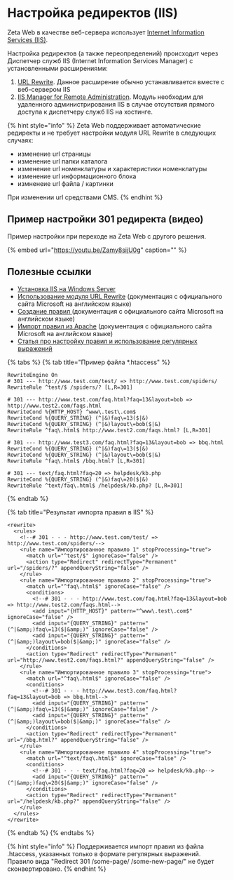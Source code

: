 # Настройка редиректов \(IIS\)

Zeta Web в качестве веб-сервера использует [Internet Information Services \(IIS\)](https://www.iis.net/).

Настройка редиректов \(а также переопределений\) происходит через Диспетчер служб IIS \(Internet Information Services Manager\) с установленными расширениями:

1. [URL Rewrite](https://www.iis.net/downloads/microsoft/url-rewrite). Данное расширение обычно устанавливается вместе с веб-сервером IIS
2. [IIS Manager for Remote Administration](https://www.iis.net/downloads/microsoft/iis-manager). Модуль необходим для удаленного администрирования IIS в случае отсутствия прямого доступа к диспетчеру служб IIS на хостинге.

{% hint style="info" %}
Zeta Web поддерживает автоматические редиректы и не требует настройки модуля URL Rewrite в следующих случаях:

* изменение url страницы
* изменение url папки каталога
* изменение url номенклатуры и характеристики номенклатуры
* изменение url информационного блока
* измненеие url файла / картинки

При изменении url средствами CMS.
{% endhint %}

## Пример настройки 301 редиректа \(видео\)

Пример настройки при переходе на Zeta Web с другого решения.

{% embed url="https://youtu.be/Zamy8sijU0g" caption="" %}

## Полезные ссылки

* [Установка IIS на Windows Server](https://firstvds.ru/technology/install-iis)
* [Использование модуля URL Rewrite](https://docs.microsoft.com/ru-ru/iis/extensions/url-rewrite-module/using-the-url-rewrite-module) \(документация с официального сайта Microsoft на английском языке\)
* [Создание правил ](https://docs.microsoft.com/ru-ru/iis/extensions/url-rewrite-module/creating-rewrite-rules-for-the-url-rewrite-module)\(документация с официального сайта Microsoft на английском языке\)
* [Импорт правил из Apache](https://docs.microsoft.com/en-us/iis/extensions/url-rewrite-module/importing-apache-modrewrite-rules) \(документация с официального сайта Microsoft на английском языке\)
* [Статья про настройку правил и использование регулярных выражений](https://habr.com/post/91797/)

{% tabs %}
{% tab title="Пример файла \*.htaccess" %}
```text
RewriteEngine On
# 301 --- http://www.test.com/test/ => http://www.test.com/spiders/
RewriteRule ^test/$ /spiders/? [L,R=301]

# 301 --- http://www.test.com/faq.html?faq=13&layout=bob => http://www.test2.com/faqs.html
RewriteCond %{HTTP_HOST} ^www\.test\.com$
RewriteCond %{QUERY_STRING} (^|&)faq\=13($|&)
RewriteCond %{QUERY_STRING} (^|&)layout\=bob($|&)
RewriteRule ^faq\.html$ http://www.test2.com/faqs.html? [L,R=301]

# 301 --- http://www.test3.com/faq.html?faq=13&layout=bob => bbq.html
RewriteCond %{QUERY_STRING} (^|&)faq\=13($|&)
RewriteCond %{QUERY_STRING} (^|&)layout\=bob($|&)
RewriteRule ^faq\.html$ /bbq.html? [L,R=301]

# 301 --- text/faq.html?faq=20 => helpdesk/kb.php
RewriteCond %{QUERY_STRING} (^|&)faq\=20($|&)
RewriteRule ^text/faq\.html$ /helpdesk/kb.php? [L,R=301]
```
{% endtab %}

{% tab title="Результат импорта правил в IIS" %}
```markup
<rewrite>
  <rules>
    <!--# 301 - - - http://www.test.com/test/ => http://www.test.com/spiders/-->
    <rule name="Импортированное правило 1" stopProcessing="true">
      <match url="^test/$" ignoreCase="false" />
      <action type="Redirect" redirectType="Permanent" url="/spiders/?" appendQueryString="false" />
    </rule>
    <rule name="Импортированное правило 2" stopProcessing="true">
      <match url="^faq\.html$" ignoreCase="false" />
      <conditions>
        <!--# 301 - - - http://www.test.com/faq.html?faq=13&layout=bob => http://www.test2.com/faqs.html-->
        <add input="{HTTP_HOST}" pattern="^www\.test\.com$" ignoreCase="false" />
        <add input="{QUERY_STRING}" pattern="(^|&amp;)faq\=13($|&amp;)" ignoreCase="false" />
        <add input="{QUERY_STRING}" pattern="(^|&amp;)layout\=bob($|&amp;)" ignoreCase="false" />
      </conditions>
      <action type="Redirect" redirectType="Permanent" url="http://www.test2.com/faqs.html?" appendQueryString="false" />
    </rule>
    <rule name="Импортированное правило 3" stopProcessing="true">
      <match url="^faq\.html$" ignoreCase="false" />
      <conditions>
        <!--# 301 - - - http://www.test3.com/faq.html?faq=13&layout=bob => bbq.html-->
        <add input="{QUERY_STRING}" pattern="(^|&amp;)faq\=13($|&amp;)" ignoreCase="false" />
        <add input="{QUERY_STRING}" pattern="(^|&amp;)layout\=bob($|&amp;)" ignoreCase="false" />
      </conditions>
      <action type="Redirect" redirectType="Permanent" url="/bbq.html?" appendQueryString="false" />
    </rule>
    <rule name="Импортированное правило 4" stopProcessing="true">
      <match url="^text/faq\.html$" ignoreCase="false" />
      <conditions>
        <!--# 301 - - - text/faq.html?faq=20 => helpdesk/kb.php-->
        <add input="{QUERY_STRING}" pattern="(^|&amp;)faq\=20($|&amp;)" ignoreCase="false" />
      </conditions>
      <action type="Redirect" redirectType="Permanent" url="/helpdesk/kb.php?" appendQueryString="false" />
    </rule>
  </rules>
</rewrite>
```
{% endtab %}
{% endtabs %}

{% hint style="info" %}
Поддерживается импорт правил из файла .htaccess, указанных только в формате регулярных выражений. Правило вида "Redirect 301 /some-page/ /some-new-page/" не будет сконвертировано.
{% endhint %}

